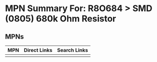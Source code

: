 



# MPN Summary For: R8O684 > SMD (0805) 680k Ohm Resistor

## MPNs
  

|MPN|Direct Links|Search Links|
| :--- | :--- | :--- |
||||
